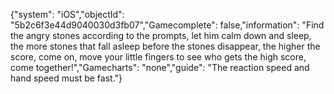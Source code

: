 {"system": "iOS","objectId": "5b2c6f3e44d9040030d3fb07","Gamecomplete": false,"information": "Find the angry stones according to the prompts, let him calm down and sleep, the more stones that fall asleep before the stones disappear, the higher the score, come on, move your little fingers to see who gets the high score, come together!","Gamecharts": "none","guide": "The reaction speed and hand speed must be fast."}
